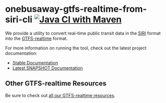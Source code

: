 onebusaway-gtfs-realtime-from-siri-cli [![Java CI with Maven](https://github.com/OneBusAway/onebusaway-gtfs-realtime-from-siri-cli/actions/workflows/maven.yml/badge.svg)](https://github.com/OneBusAway/onebusaway-gtfs-realtime-from-siri-cli/actions/workflows/maven.yml)
======================

We provide a utility to convert real-time public transit data in the [SIRI](http://siri.org.uk) format into the [GTFS-realtime](https://developers.google.com/transit/gtfs-realtime) format.

For more information on running the tool, check out the latest project documentation:

* [Stable Documentation](http://developer.onebusaway.org/modules/onebusaway-gtfs-realtime-from-siri-cli/current/)
* [Latest SNAPSHOT Documentation](http://developer.onebusaway.org/modules/onebusaway-gtfs-realtime-from-siri-cli/current-SNAPSHOT/)

## Other GTFS-realtime Resources

Be sure to check out [all our GTFS-realtime resources](https://github.com/OneBusAway/onebusaway/wiki/GTFS-Realtime-Resources).
